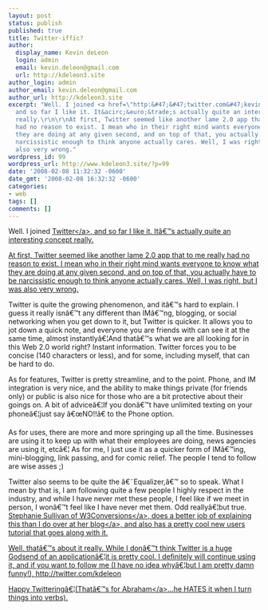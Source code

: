 ```yaml
---
layout: post
status: publish
published: true
title: Twitter-iffic?
author:
  display_name: Kevin deLeon
  login: admin
  email: kevin.deleon@gmail.com
  url: http://kdeleon3.site
author_login: admin
author_email: kevin.deleon@gmail.com
author_url: http://kdeleon3.site
excerpt: "Well. I joined <a href=\"http:&#47;&#47;twitter.com&#47;kevindeleon\">Twitter<&#47;a>,
  and so far I like it. It&acirc;&euro;&trade;s actually quite an interesting concept
  really.\r\n\r\nAt first, Twitter seemed like another lame 2.0 app that to me really
  had no reason to exist. I mean who in their right mind wants everyone to know what
  they are doing at any given second, and on top of that, you actually have to be
  narcissistic enough to think anyone actually cares. Well, I was right, but I was
  also very wrong."
wordpress_id: 99
wordpress_url: http://www.kdeleon3.site/?p=99
date: '2008-02-08 11:32:32 -0600'
date_gmt: '2008-02-08 16:32:32 -0600'
categories:
- web
tags: []
comments: []
---
```

<p>Well. I joined <a href="http:&#47;&#47;twitter.com&#47;kevindeleon">Twitter<&#47;a>, and so far I like it. It&acirc;&euro;&trade;s actually quite an interesting concept really.</p>
<p>At first, Twitter seemed like another lame 2.0 app that to me really had no reason to exist. I mean who in their right mind wants everyone to know what they are doing at any given second, and on top of that, you actually have to be narcissistic enough to think anyone actually cares. Well, I was right, but I was also very wrong.<a id="more"></a><a id="more-99"></a></p>
<p>Twitter is quite the growing phenomenon, and it&acirc;&euro;&trade;s hard to explain. I guess it really isn&acirc;&euro;&trade;t any different than IM&acirc;&euro;&trade;ng, blogging, or social networking when you get down to it, but Twitter is quicker. It allows you to jot down a quick note, and everyone you are friends with can see it at the same time, almost instantly&acirc;&euro;&brvbar;And that&acirc;&euro;&trade;s what we are all looking for in this Web 2.0 world right? Instant information. Twitter forces you to be concise (140 characters or less), and for some, including myself, that can be hard to do.</p>
<p>As for features, Twitter is pretty streamline, and to the point. Phone, and IM integration is very nice, and the ability to make things private (for friends only) or public is also nice for those who are a bit protective about their goings on. A bit of advice&acirc;&euro;&brvbar;If you don&acirc;&euro;&trade;t have unlimited texting on your phone&acirc;&euro;&brvbar;just say &acirc;&euro;&oelig;NO!!&acirc;&euro; to the Phone option.</p>
<p>As for uses, there are more and more springing up all the time. Businesses are using it to keep up with what their employees are doing, news agencies are using it, etc&acirc;&euro;&brvbar; As for me, I just use it as a quicker form of IM&acirc;&euro;&trade;ing, mini-blogging, link passing, and for comic relief. The people I tend to follow are wise asses ;)</p>
<p>Twitter also seems to be quite the &acirc;&euro;&tilde;Equalizer,&acirc;&euro;&trade; so to speak. What I mean by that is, I am following quite a few people I highly respect in the industry, and while I have never met these people, I feel like if we meet in person, I won&acirc;&euro;&trade;t feel like I have never met them. Odd really&acirc;&euro;&brvbar;but true. <a href="http:&#47;&#47;www.w3conversions.com">Stephanie Sullivan of W3Conversions<&#47;a>, does a better job of explaining this than I do <a href="http:&#47;&#47;communitymx.com&#47;blog&#47;index.cfm?newsid=902&blogger=15">over at her blog<&#47;a>, and also has a pretty cool new users tutorial that goes along with it.</p>
<p>Well, that&acirc;&euro;&trade;s about it really. While I don&acirc;&euro;&trade;t think Twitter is a huge Godsend of an application&acirc;&euro;&brvbar;it is pretty cool. I definitely will continue using it, and if you want to follow me (I have no idea why&acirc;&euro;&brvbar;but I am pretty damn funny!), http:&#47;&#47;twitter.com&#47;kdeleon</p>
<p>Happy Twittering&acirc;&euro;&brvbar;(That&acirc;&euro;&trade;s for <a href="http:&#47;&#47;abraham.dizandat.com&#47;">Abraham<&#47;a>...he HATES it when I turn things into verbs).</p>
